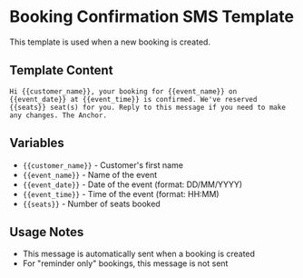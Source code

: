 # Booking Confirmation SMS Template

This template is used when a new booking is created.

## Template Content

```
Hi {{customer_name}}, your booking for {{event_name}} on {{event_date}} at {{event_time}} is confirmed. We've reserved {{seats}} seat(s) for you. Reply to this message if you need to make any changes. The Anchor.
```

## Variables

- `{{customer_name}}` - Customer's first name
- `{{event_name}}` - Name of the event
- `{{event_date}}` - Date of the event (format: DD/MM/YYYY)
- `{{event_time}}` - Time of the event (format: HH:MM)
- `{{seats}}` - Number of seats booked

## Usage Notes

- This message is automatically sent when a booking is created
- For "reminder only" bookings, this message is not sent 